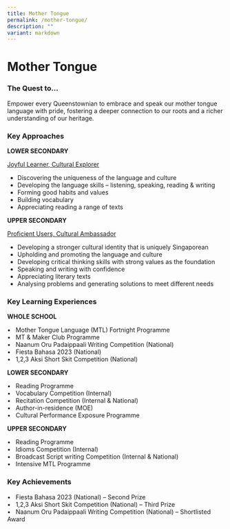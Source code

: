 ```yaml
---
title: Mother Tongue
permalink: /mother-tongue/
description: ""
variant: markdown
---
```

Mother Tongue 
=============

### **The Quest to…**


Empower every Queenstownian to embrace and speak our mother tongue language with pride, fostering a deeper connection to our roots and a richer understanding of our heritage.

### **Key Approaches**

**LOWER SECONDARY**

<u>Joyful Learner, Cultural Explorer</u>

<ul>
	
<li> Discovering the uniqueness of the language and culture
</li><li> Developing the language skills – listening, speaking, reading &amp; writing
</li><li> Forming good habits and values
</li><li> Building vocabulary
</li><li> Appreciating reading a range of texts
</li></ul>


**UPPER SECONDARY**

<u>Proficient Users, Cultural Ambassador </u><br>

<ul>
<li> Developing a stronger cultural identity that is uniquely Singaporean
</li><li> Upholding and promoting the language and culture 
</li><li> Developing critical thinking skills with strong values as the foundation
</li><li> Speaking and writing with confidence
</li><li> Appreciating literary texts
</li><li> Analysing problems and generating solutions to meet different needs
</li></ul>

### **Key Learning Experiences**

**WHOLE SCHOOL**

•	&nbsp; Mother Tongue Language (MTL) Fortnight Programme<br>
•	&nbsp; MT &amp; Maker Club Programme<br>
•	&nbsp; Naanum Oru Padaippaali Writing Competition (National)<br>
•	&nbsp; Fiesta Bahasa 2023 (National)<br>
•	&nbsp; 1,2,3 Aksi Short Skit Competition (National)


**LOWER SECONDARY**

• &nbsp; Reading Programme<br>
• &nbsp; Vocabulary Competition (Internal)<br>
•	&nbsp; Recitation Competition (Internal &amp; National)<br>
•	&nbsp; Author-in-residence (MOE)<br>
•	&nbsp; Cultural Performance Exposure Programme


**UPPER SECONDARY**

•	&nbsp; Reading Programme<br>
•	&nbsp; Idioms Competition (Internal) <br>
•	&nbsp; Broadcast Script writing Competition (Internal &amp; National)<br>
•	&nbsp; Intensive MTL Programme 



### **Key Achievements**


• &nbsp; Fiesta Bahasa 2023 (National) – Second Prize<br>
•	&nbsp; 1,2,3 Aksi Short Skit Competition (National) – Third Prize<br>
• &nbsp; Naanum Oru Padaippaali Writing Competition (National) – Shortlisted Award